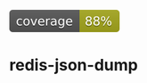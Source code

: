 [![Test Coverage](https://raw.githubusercontent.com/tparsa/redis-json-dump/gh-pages/coverage.svg)](https://tparsa.github.io/redis-json-dump/)
# redis-json-dump
